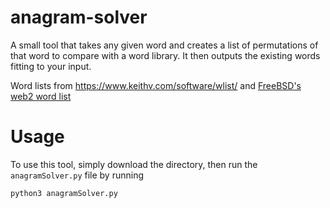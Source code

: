 # anagram-solver
A small tool that takes any given word and creates a list of permutations of that word to compare with a word library. It then outputs the existing words fitting to your input.

Word lists from https://www.keithv.com/software/wlist/ and [FreeBSD's web2 word list](http://web.mit.edu/freebsd/head/share/dict/web2)

# Usage
To use this tool, simply download the directory, then run the `anagramSolver.py` file by running
```
python3 anagramSolver.py
```

